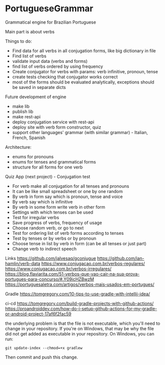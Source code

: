 # PortugueseGrammar
Grammatical engine for Brazilian Portuguese

Main part is about verbs

Things to do:
 - Find data for all verbs in all conjugation forms, like big dictionary in file
 - Find list of verbs
 - validate input data (verbs and forms)
 - find list of verbs ordered by using frequency
 - Create conjugator for verbs with params: verb infinitive, pronoun, tense
 - create tests checking that conjugator works correct
 - most of the forms should be evaluated analytically, exceptions should be saved in separate dicts

 Future development of engine
 - make lib
 - publish lib
 - make rest-api
 - deploy conjugation service with rest-api
 - deploy site with verb form constructor, quiz
 - support other languages' grammar (with similar grammar) - Italian, French, Spanish

 Architecture:
  - enums for pronouns
  - enums for tenses and grammatical forms
  - structure for all forms for one verb


Quiz App (next project) - Conjugation test
 - For verb make all conjugation for all tenses and pronouns
 - It can be like small spreadsheet or one by one random
 - By verb in form say which is pronoun, tense and voice
 - By verb say which is infinitive
 - By verb in some form write verb in other form
 - Settings with which tenses can be used
 - Test for irregular verbs
 - Save progress of verbs, frequency of usage
 - Choose random verb, or go to next
 - Test for ordering list of verb forms according to tenses
 - Test by tenses or by verbs or by pronoun
 - Choose tense in list by verb in form (can be all tenses or just part)
 - Change verb to indirect speech


 Links
 https://github.com/jalvesaq/gconjugue
 https://github.com/ian-hamlin/verb-data
 https://www.conjugacao.com.br/verbos-regulares/
 https://www.conjugacao.com.br/verbos-irregulares/
 https://blog.flaviarita.com/51-verbos-que-vao-cair-na-sua-prova-portugues-para-concurso/#.Y09icHZBwzM
 https://portuguesaletra.com/artigos/verbos-mais-usados-em-portugues/


Gradle
https://tomgregory.com/10-tips-to-use-gradle-with-intellij-idea/

ci-cd
https://tomgregory.com/build-gradle-projects-with-github-actions/
https://proandroiddev.com/how-do-i-setup-github-actions-for-my-gradle-or-android-project-17af6f2fac59


the underlying problem is that the file is not executable, which you'll need to change in your repository. If you're on Windows, that may be why the file did not get added as executable in your repository. On Windows, you can run:

    git update-index --chmod=+x gradlew
Then commit and push this change.